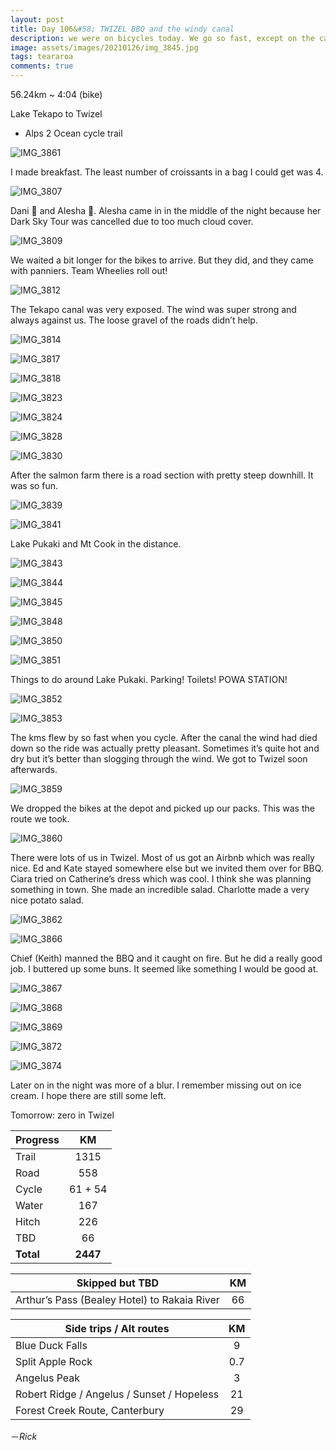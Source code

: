 ```yaml
---
layout: post
title: Day 106&#58; TWIZEL BBQ and the windy canal
description: we were on bicycles today. We go so fast, except on the canal which was pretty awful because of the strong headwind. Twizel and BBQ. Mt Cook.
image: assets/images/20210126/img_3845.jpg
tags: teararoa
comments: true
---
```


56.24km ~ 4:04 (bike)

Lake Tekapo to Twizel

- Alps 2 Ocean cycle trail

![IMG_3861](/assets/images/20210127/img_3861.jpg)

I made breakfast. The least number of croissants in a bag I could get was 4. 

![IMG_3807](/assets/images/20210126/img_3807.jpg)

Dani 🏴󠁧󠁢󠁥󠁮󠁧󠁿 and Alesha 🏴󠁧󠁢󠁷󠁬󠁳󠁿. Alesha came in in the middle of the night because her Dark Sky Tour was cancelled due to too much cloud cover. 

![IMG_3809](/assets/images/20210126/img_3809.jpg)

We waited a bit longer for the bikes to arrive. But they did, and they came with panniers. Team Wheelies roll out!

![IMG_3812](/assets/images/20210126/img_3812.jpg)

The Tekapo canal was very exposed. The wind was super strong and always against us. The loose gravel of the roads didn’t help. 

![IMG_3814](/assets/images/20210126/img_3814.jpg)

![IMG_3817](/assets/images/20210126/img_3817.jpg)

![IMG_3818](/assets/images/20210126/img_3818.jpg)

![IMG_3823](/assets/images/20210126/img_3823.jpg)

![IMG_3824](/assets/images/20210126/img_3824.jpg)

![IMG_3828](/assets/images/20210126/img_3828.jpg)

![IMG_3830](/assets/images/20210126/img_3830.jpg)

After the salmon farm there is a road section with pretty steep downhill. It was so fun.  

![IMG_3839](/assets/images/20210126/img_3839.jpg)

![IMG_3841](/assets/images/20210126/img_3841.jpg)

Lake Pukaki and Mt Cook in the distance. 

![IMG_3843](/assets/images/20210126/img_3843.jpg)

![IMG_3844](/assets/images/20210126/img_3844.jpg)

![IMG_3845](/assets/images/20210126/img_3845.jpg)

![IMG_3848](/assets/images/20210126/img_3848.jpg)

![IMG_3850](/assets/images/20210126/img_3850.jpg)

![IMG_3851](/assets/images/20210126/img_3851.jpg)

Things to do around Lake Pukaki. Parking! Toilets! POWA STATION!

![IMG_3852](/assets/images/20210126/img_3852.jpg)

![IMG_3853](/assets/images/20210126/img_3853.jpg)

The kms flew by so fast when you cycle. After the canal the wind had died down so the ride was actually pretty pleasant. Sometimes it’s quite hot and dry but it’s better than slogging through the wind. We got to Twizel soon afterwards. 

![IMG_3859](/assets/images/20210126/img_3859.jpg)

We dropped the bikes at the depot and picked up our packs. This was the route we took. 

![IMG_3860](/assets/images/20210126/img_3860.jpg)

There were lots of us in Twizel. Most of us got an Airbnb which was really nice. Ed and Kate stayed somewhere else but we invited them over for BBQ. Ciara tried on Catherine’s dress which was cool. I think she was planning something in town. She made an incredible salad. Charlotte made a very nice potato salad. 

![IMG_3862](/assets/images/20210126/img_3862.jpg)

![IMG_3866](/assets/images/20210126/img_3866.jpg)

Chief (Keith) manned the BBQ and it caught on fire. But he did a really good job. I buttered up some buns. It seemed like something I would be good at. 

![IMG_3867](/assets/images/20210126/img_3867.jpg)

![IMG_3868](/assets/images/20210126/img_3868.jpg)

![IMG_3869](/assets/images/20210126/img_3869.jpg)

![IMG_3872](/assets/images/20210126/img_3872.jpg)

![IMG_3874](/assets/images/20210126/img_3874.jpg)

Later on in the night was more of a blur. I remember missing out on ice cream. I hope there are still some left. 

Tomorrow: zero in Twizel

| Progress | KM |
| ---- |:----:|
| Trail | 1315 |
| Road | 558 |
| Cycle | 61 + 54 |
| Water | 167 |
| Hitch | 226 |
| TBD | 66 |
| **Total** | **2447** |

| Skipped but TBD | KM |
| ---- |:----:|
| Arthur’s Pass (Bealey Hotel) to Rakaia River | 66 |

| Side trips / Alt routes | KM |
| ---- |:----:|
| Blue Duck Falls | 9 |
| Split Apple Rock | 0.7 |
| Angelus Peak | 3 |
| Robert Ridge / Angelus / Sunset / Hopeless | 21 |
| Forest Creek Route, Canterbury | 29 |


－_Rick_